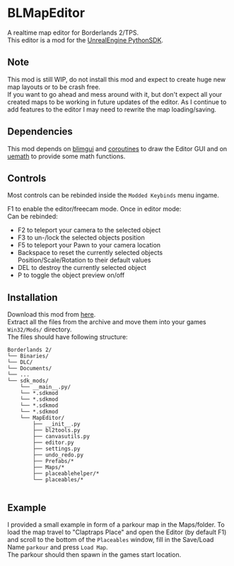 # BLMapEditor
A realtime map editor for Borderlands 2/TPS.  
This editor is a mod for the [UnrealEngine PythonSDK](https://github.com/bl-sdk/PythonSDK).

## Note
This mod is still WIP, do not install this mod and expect to create huge new map layouts or to be crash free.  
If you want to go ahead and mess around with it, but don't expect all your created maps to be working in future updates 
of the editor. As I continue to add features to the editor I may need to rewrite the map loading/saving.  

## Dependencies
This mod depends on [blimgui](https://bl-sdk.github.io/willow2-mod-db/mods/blimgui/#blimgui) and [coroutines](https://bl-sdk.github.io/willow2-mod-db/mods/coroutines/) to draw the Editor GUI 
and on [uemath](https://bl-sdk.github.io/willow2-mod-db/mods/uemath/) to provide some math functions.

## Controls
Most controls can be rebinded inside the `Modded Keybinds` menu ingame.

F1 to enable the editor/freecam mode. 
Once in editor mode:  
Can be rebinded:
 - F2 to teleport your camera to the selected object
 - F3 to un-/lock the selected objects position
 - F5 to teleport your Pawn to your camera location 
 - Backspace to reset the currently selected objects Position/Scale/Rotation to their default values
 - DEL to destroy the currently selected object
 - P to toggle the object preview on/off

  
## Installation
Download this mod from [here](https://github.com/juso40/BLMapEditor/archive/master.zip).   
Extract all the files from the archive and move them into your games `Win32/Mods/` directory.  
The files should have following structure:
```
Borderlands 2/
└── Binaries/
└── DLC/
└── Documents/
└── ...
└── sdk_mods/
    └── __main__.py/
    └── *.sdkmod
    └── *.sdkmod
    └── *.sdkmod
    └── *.sdkmod
    └── MapEditor/
        ├── __init__.py
        ├── bl2tools.py
        ├── canvasutils.py
        ├── editor.py
        ├── settings.py
        ├── undo_redo.py
        ├── Prefabs/*
        ├── Maps/*
        ├── placeablehelper/*
        └── placeables/*
               
```

## Example
I provided a small example in form of a parkour map in the Maps/folder. To load the map travel to "Claptraps Place" and 
open the Editor (by default F1) and scroll to the bottom of the ``Placeables`` window, fill in the Save/Load Name ``parkour`` 
and press ``Load Map``.  
The parkour should then spawn in the games start location.